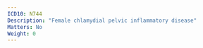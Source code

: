 ```yaml
---
ICD10: N744
Description: "Female chlamydial pelvic inflammatory disease"
Matters: No
Weight: 0
---
```

